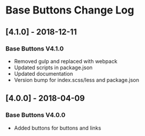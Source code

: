 # Base Buttons Change Log

## [4.1.0] - 2018-12-11
### Base Buttons V4.1.0
- Removed gulp and replaced with webpack
- Updated scripts in package.json
- Updated documentation
- Version bump for index.scss/less and package.json

## [4.0.0] - 2018-04-09
### Base Buttons V4.0.0
- Added buttons for buttons and links

